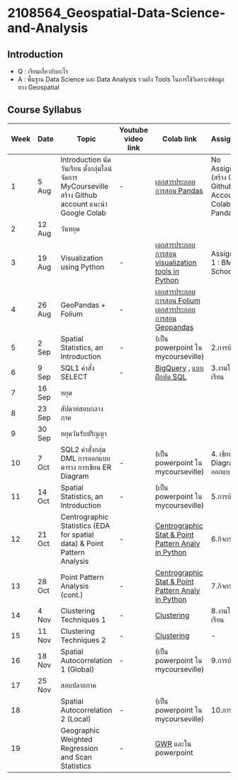 # 2108564_Geospatial-Data-Science-and-Analysis

## Introduction 
- Q : เรียนเกี่ยวกับอะไร 
- A : พื้นฐาน Data Science และ Data Analysis รวมถึง Tools ในการใช้วิเคราะห์ข้อมูลทาง Geospatial

## Course Syllabus

Week | Date | Topic | Youtube video link | Colab link| Assignment | Done |
--- | --- | --- | --- | ---| --- | --- |
1 | 5 Aug | Introduction นัดวันเรียน ตั้งกลุ่มไลน์ จัดการ MyCourseville สร้าง Github account แนะนำ Google Colab|-|[เอกสารประกอบการสอน Pandas](https://colab.research.google.com/drive/1AN9dUfIVpBLhzBKER0Dlj2gM1mZFPoxL?usp=sharing)| No Assignment (สร้าง Colab, Github Account, ทำ Colab Pandas) | ✅ |
2 | 12 Aug | วันหยุด | |
3 | 19 Aug | Visualization using Python|-|[เอกสารประกอบการสอน visualization tools in Python](https://colab.research.google.com/drive/1DYa45aOMdMxpthMJ7Bi7SSYcQAarVouR?usp=sharing)| Assignment 1 : BMA School | ✅ |
4 | 26 Aug |  GeoPandas + Folium|-|[เอกสารประกอบการสอน Folium](https://colab.research.google.com/drive/1iesdO5U3x-OkQNOctfw0bwqYEfFJ8slW?usp=sharing)<br/>[เอกสารประกอบการสอน Geopandas](https://colab.research.google.com/drive/1Cw1_rTZp4GPxv1Q9F4k8vv6ON2s_3BoR?usp=sharing)|
5 | 2 Sep| Spatial Statistics, an Introduction|-| (เป็น powerpoint ใน mycourseville)|2.การบ้าน
6| 9 Sep|SQL1 คำสั่ง SELECT|-|[BigQuery](https://colab.research.google.com/drive/1Or7BpO-gtySs7BOOq2l-0vhWf18ITN9g?usp=sharing) , [แบบฝึกหัด SQL](https://colab.research.google.com/drive/13WeTdmqXNmRqOESGT4-dFdr8ssyS3ETv?usp=sharing)|3.งานในชั้นเรียน
7| 16 Sep|หยุด
8| 23 Sep|สัปดาห์สอบกลางภาค
9| 30 Sep|หยุดวันรับปริญญา
10| 7 Oct|SQL2 คำสั่งกลุ่ม DML การออกแบบตาราง การเขียน ER Diagram|-|(เป็น powerpoint ใน mycourseville)|4. เขียน ER Diagram ออกแบบตาราง
11| 14 Oct|Spatial Statistics, an Introduction|-| (เป็น powerpoint ใน mycourseville)|5.การบ้าน
12 | 21 Oct |Centrographic Statistics (EDA for spatial data) & Point Pattern Analysis|-|[Centrographic Stat & Point Pattern Analy in Python](https://colab.research.google.com/drive/1RXf4elL5oqQRZwRsyh-BNtvAIPfvfsNj?usp=sharing)|6.กิจกรรมกลุ่ม
13| 28 Oct |Point Pattern Analysis (cont.)|-|[Centrographic Stat & Point Pattern Analy in Python](https://colab.research.google.com/drive/1RXf4elL5oqQRZwRsyh-BNtvAIPfvfsNj?usp=sharing)|	7.กิจกรรมกลุ่ม
14| 4 Nov |Clustering Techniques 1|-|[Clustering](https://colab.research.google.com/drive/1mcblwwWz4iQFtJSGhe5o-S_LSe3qsdvm?usp=sharing)|8.งานในชั้นเรียน
15| 11 Nov |Clustering Techniques 2|-|[Clustering](https://colab.research.google.com/drive/1mcblwwWz4iQFtJSGhe5o-S_LSe3qsdvm?usp=sharing)|-
16| 18 Nov | Spatial Autocorrelation 1 (Global)|-|(เป็น powerpoint ใน mycourseville)|9.การบ้าน
17| 25 Nov | สอบปลายภาค
18|  |Spatial Autocorrelation 2 (Local)|-|(เป็น powerpoint ใน mycourseville)|10.การบ้าน
19|  |Geographic Weighted Regression and Scan Statistics|-|[GWR](https://colab.research.google.com/drive/1YhYgxuLoGjjigidBqIzjfAInwSaqotwE?usp=sharing) และใน powerpoint
